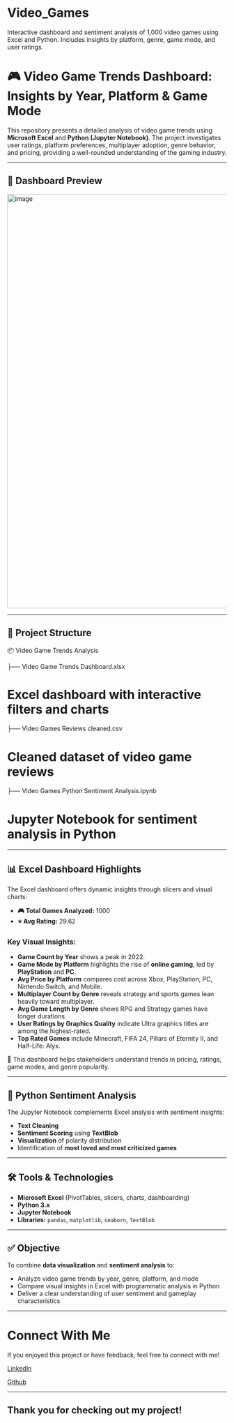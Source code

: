 # Video_Games
Interactive dashboard and sentiment analysis of 1,000 video games using Excel and Python. Includes insights by platform, genre, game mode, and user ratings.

# 🎮 Video Game Trends Dashboard: Insights by Year, Platform & Game Mode

This repository presents a detailed analysis of video game trends using **Microsoft Excel** and **Python (Jupyter Notebook)**. The project investigates user ratings, platform preferences, multiplayer adoption, genre behavior, and pricing, providing a well-rounded understanding of the gaming industry.

---

## 📸 Dashboard Preview

<img width="950" alt="image" src="https://github.com/user-attachments/assets/afb99db4-5b3f-4295-a050-1540ccb88e3e" />

---

## 📁 Project Structure

📦 Video Game Trends Analysis

├── Video Game Trends Dashboard.xlsx
# Excel dashboard with interactive filters and charts

├── Video Games Reviews cleaned.csv
# Cleaned dataset of video game reviews

├── Video Games Python Sentiment Analysis.ipynb
# Jupyter Notebook for sentiment analysis in Python

---

## 📊 Excel Dashboard Highlights

The Excel dashboard offers dynamic insights through slicers and visual charts:

- **🎮 Total Games Analyzed:** 1000  
- **⭐ Avg Rating:** 29.62  

### Key Visual Insights:

- **Game Count by Year** shows a peak in 2022.
- **Game Mode by Platform** highlights the rise of **online gaming**, led by **PlayStation** and **PC**.
- **Avg Price by Platform** compares cost across Xbox, PlayStation, PC, Nintendo Switch, and Mobile.
- **Multiplayer Count by Genre** reveals strategy and sports games lean heavily toward multiplayer.
- **Avg Game Length by Genre** shows RPG and Strategy games have longer durations.
- **User Ratings by Graphics Quality** indicate Ultra graphics titles are among the highest-rated.
- **Top Rated Games** include Minecraft, FIFA 24, Pillars of Eternity II, and Half-Life: Alyx.

🧠 This dashboard helps stakeholders understand trends in pricing, ratings, game modes, and genre popularity.

---

## 🐍 Python Sentiment Analysis

The Jupyter Notebook complements Excel analysis with sentiment insights:

- **Text Cleaning**
- **Sentiment Scoring** using **TextBlob**
- **Visualization** of polarity distribution
- Identification of **most loved and most criticized games**

---

## 🛠️ Tools & Technologies

- **Microsoft Excel** (PivotTables, slicers, charts, dashboarding)
- **Python 3.x**
- **Jupyter Notebook**
- **Libraries:** `pandas`, `matplotlib`, `seaborn`, `TextBlob`

---

## ✅ Objective

To combine **data visualization** and **sentiment analysis** to:

- Analyze video game trends by year, genre, platform, and mode  
- Compare visual insights in Excel with programmatic analysis in Python  
- Deliver a clear understanding of user sentiment and gameplay characteristics

---

# Connect With Me

If you enjoyed this project or have feedback, feel free to connect with me!

[LinkedIn](https://www.linkedin.com/in/akshitha-thatla-755832260/) 

[Github](https://github.com/Akshitha-git06)

---

## Thank you for checking out my project!
